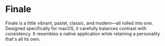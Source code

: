 # Finale 

Finale is a little vibrant, pastel, classic, and modern—all rolled into one. Designed specifically for macOS, it carefully balances contrast with consistency. It resembles a native application while retaining a personality that's all its own.